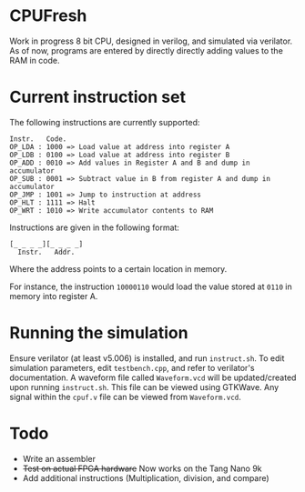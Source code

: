 # CPUFresh

Work in progress 8 bit CPU, designed in verilog, and simulated via verilator. As of now, programs are entered by directly directly adding values to the RAM in code.

# Current instruction set

The following instructions are currently supported:

```
Instr.   Code.
OP_LDA : 1000 => Load value at address into register A
OP_LDB : 0100 => Load value at address into register B
OP_ADD : 0010 => Add values in Register A and B and dump in accumulator
OP_SUB : 0001 => Subtract value in B from register A and dump in accumulator
OP_JMP : 1001 => Jump to instruction at address
OP_HLT : 1111 => Halt 
OP_WRT : 1010 => Write accumulator contents to RAM
```

Instructions are given in the following format:

```
[_ _ _ _][_ _ _ _]
  Instr.   Addr.
```

Where the address points to a certain location in memory.

For instance, the instruction ``10000110`` would load the value stored at ``0110`` in memory into register A.

# Running the simulation

Ensure verilator (at least v5.006) is installed, and run ``instruct.sh``. To edit simulation parameters, edit ``testbench.cpp``, and refer to verilator's documentation. A waveform file called ``Waveform.vcd`` will be updated/created upon running ``instruct.sh``. This file can be viewed using GTKWave. Any signal within the ``cpuf.v`` file can be viewed from ``Waveform.vcd``.

# Todo
* Write an assembler
* ~~Test on actual FPGA hardware~~ Now works on the Tang Nano 9k
* Add additional instructions (Multiplication, division, and compare)
